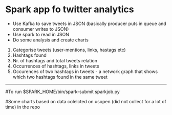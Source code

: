 <h1>Spark app fo twitter analytics</h1>

- Use Kafka to save tweets in JSON (basically producer puts in queue and consumer writes to JSON)
- Use spark to read in JSON
- Do some analysis and create charts
 1. Categorise tweets (user-mentions, links, hastags etc)
 2. Hashtags found
 3. Nr. of hashtags and total tweets relation
 4. Occurrences of hashtags, links in tweets
 5. Occurences of two hashtags in tweets - a network graph that shows which two hashtags found in the same tweet
 
__________________________________________________________________________________________________________________

#To run
$SPARK_HOME/bin/spark-submit sparkjob.py

#Some charts based on data colelcted on usopen (did not collect for a lot of time) in the repo
